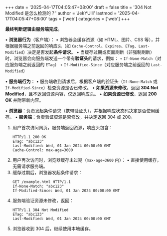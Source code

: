 +++
date = '2025-04-17T04:05:47+08:00'
draft = false
title = '304 Not Modified 是怎么检测的？'
author = 'JekYUlll'
lastmod = '2025-04-17T04:05:47+08:00'
tags = ['web']
categories = ['web']
+++

**最终判断逻辑由服务端完成**。

• **浏览器行为**（客户端）：
  • 浏览器会缓存资源（如 HTML、图片、CSS 等），并根据服务端之前返回的响应头（如 `Cache-Control`、`Expires`、`ETag`、`Last-Modified`）决定是否发起**条件请求**。
  • 当缓存过期或页面刷新（非强制刷新）时，浏览器会向服务端发送一个带有**验证头**的请求，例如：
    ◦ `If-None-Match`（对应服务端之前返回的 `ETag`）
    ◦ `If-Modified-Since`（对应服务端之前返回的 `Last-Modified`）

• **服务端行为**：
  • 服务端收到请求后，根据客户端的验证头（`If-None-Match` 或 `If-Modified-Since`）检查资源是否已修改。
  • **如果资源未修改**，返回 **304 Not Modified**，且不返回资源内容，仅返回响应头。
  • **如果资源已修改**，返回 **200 OK** 并附带新内容。

• **浏览器**：负责发起条件请求（携带验证头），并根据响应状态码决定是否使用缓存。
• **服务端**：负责验证资源是否修改，并决定返回 304 或 200。

1. 用户首次访问网页，服务端返回资源，响应头包含：
   ```http
   HTTP/1.1 200 OK
   ETag: "abc123"
   Last-Modified: Wed, 01 Jan 2024 00:00:00 GMT
   Cache-Control: max-age=3600
   ```
2. 用户再次访问时，浏览器缓存未过期（`max-age=3600` 内）：
   • 直接使用缓存，无需请求服务端。
3. 缓存过期后，浏览器发起条件请求：
   ```http
   GET /example.html HTTP/1.1
   If-None-Match: "abc123"
   If-Modified-Since: Wed, 01 Jan 2024 00:00:00 GMT
   ```
4. 服务端验证资源未修改，返回：
   ```http
   HTTP/1.1 304 Not Modified
   ETag: "abc123"
   Last-Modified: Wed, 01 Jan 2024 00:00:00 GMT
   ```
5. 浏览器收到 304 后，继续使用本地缓存。

